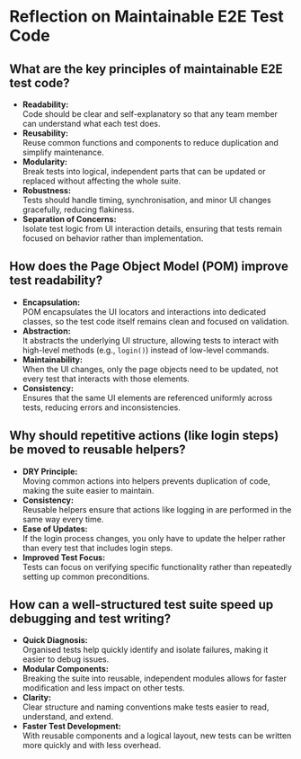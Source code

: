 # Reflection on Maintainable E2E Test Code

## What are the key principles of maintainable E2E test code?

- **Readability:**  
  Code should be clear and self-explanatory so that any team member can understand what each test does.
- **Reusability:**  
  Reuse common functions and components to reduce duplication and simplify maintenance.
- **Modularity:**  
  Break tests into logical, independent parts that can be updated or replaced without affecting the whole suite.
- **Robustness:**  
  Tests should handle timing, synchronisation, and minor UI changes gracefully, reducing flakiness.
- **Separation of Concerns:**  
  Isolate test logic from UI interaction details, ensuring that tests remain focused on behavior rather than implementation.

## How does the Page Object Model (POM) improve test readability?

- **Encapsulation:**  
  POM encapsulates the UI locators and interactions into dedicated classes, so the test code itself remains clean and focused on validation.
- **Abstraction:**  
  It abstracts the underlying UI structure, allowing tests to interact with high-level methods (e.g., `login()`) instead of low-level commands.
- **Maintainability:**  
  When the UI changes, only the page objects need to be updated, not every test that interacts with those elements.
- **Consistency:**  
  Ensures that the same UI elements are referenced uniformly across tests, reducing errors and inconsistencies.

## Why should repetitive actions (like login steps) be moved to reusable helpers?

- **DRY Principle:**  
  Moving common actions into helpers prevents duplication of code, making the suite easier to maintain.
- **Consistency:**  
  Reusable helpers ensure that actions like logging in are performed in the same way every time.
- **Ease of Updates:**  
  If the login process changes, you only have to update the helper rather than every test that includes login steps.
- **Improved Test Focus:**  
  Tests can focus on verifying specific functionality rather than repeatedly setting up common preconditions.

## How can a well-structured test suite speed up debugging and test writing?

- **Quick Diagnosis:**  
  Organised tests help quickly identify and isolate failures, making it easier to debug issues.
- **Modular Components:**  
  Breaking the suite into reusable, independent modules allows for faster modification and less impact on other tests.
- **Clarity:**  
  Clear structure and naming conventions make tests easier to read, understand, and extend.
- **Faster Test Development:**  
  With reusable components and a logical layout, new tests can be written more quickly and with less overhead.
